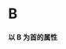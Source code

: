# B

<script setup> 
    import { Propertys } from '@data/css/property.js'       
    const baseCssUrl = 'https://developer.mozilla.org/zh-CN/docs/Web/CSS/'       
    const { B } = Propertys            
    //下面表格将使用自定义组件               
</script>   

#### 以 B 为首的属性
<template v-for="item in B">
<Mcard :item=item :linkUrl=baseCssUrl></Mcard>
</template>